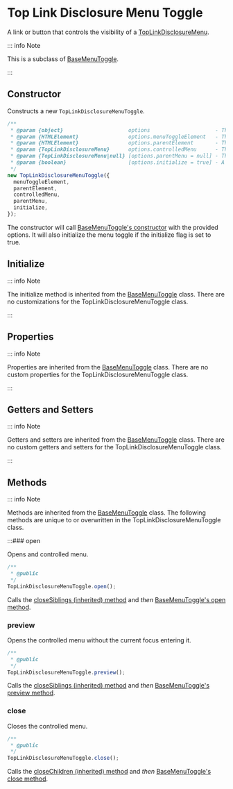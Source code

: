# Top Link Disclosure Menu Toggle

A link or button that controls the visibility of a [TopLinkDisclosureMenu](./top-link-disclosure-menu).

::: info Note

This is a subclass of [BaseMenuToggle](./base-menu-toggle).

:::

## Constructor

Constructs a new `TopLinkDisclosureMenuToggle`.

```js
/**
 * @param {object}                     options                     - The options for generating the menu toggle.
 * @param {HTMLElement}                options.menuToggleElement   - The toggle element in the DOM.
 * @param {HTMLElement}                options.parentElement       - The element containing the controlled menu.
 * @param {TopLinkDisclosureMenu}      options.controlledMenu      - The menu controlled by this toggle.
 * @param {TopLinkDisclosureMenu|null} [options.parentMenu = null] - The menu containing this toggle.
 * @param {boolean}                    [options.initialize = true] - A flag to initialize the menu toggle immediately upon creation.
 */
new TopLinkDisclosureMenuToggle({
  menuToggleElement,
  parentElement,
  controlledMenu,
  parentMenu,
  initialize,
});
```

The constructor will call [BaseMenuToggle's constructor](./base-menu-toggle#constructor) with the provided options. It will also initialize the menu toggle if the initialize flag is set to true.

## Initialize

::: info Note

The initialize method is inherited from the [BaseMenuToggle](./base-menu-toggle#initialize) class. There are no customizations for the TopLinkDisclosureMenuToggle class.

:::

## Properties

::: info Note

Properties are inherited from the [BaseMenuToggle](./base-menu-toggle#properties) class. There are no custom properties for the TopLinkDisclosureMenuToggle class.

:::

## Getters and Setters

::: info Note

Getters and setters are inherited from the [BaseMenuToggle](./base-menu-toggle#getters-and-setters) class. There are no custom getters and setters for the TopLinkDisclosureMenuToggle class.

:::

## Methods

::: info Note

Methods are inherited from the [BaseMenuToggle](./base-menu-toggle#methods) class. The following methods are unique to or overwritten in the TopLinkDisclosureMenuToggle class.

:::### open

Opens and controlled menu.

```js
/**
 * @public
 */
TopLinkDisclosureMenuToggle.open();
```

Calls the [closeSiblings (inherited) method](./base-menu-toggle#closesiblings) and _then_ [BaseMenuToggle's open method](./base-menu-toggle#open).

### preview

Opens the controlled menu without the current focus entering it.

```js
/**
 * @public
 */
TopLinkDisclosureMenuToggle.preview();
```

Calls the [closeSiblings (inherited) method](./base-menu-toggle#closesiblings) and _then_ [BaseMenuToggle's preview method](./base-menu-toggle#preview).


### close

Closes the controlled menu.

```js
/**
 * @public
 */
TopLinkDisclosureMenuToggle.close();
```

Calls the [closeChildren (inherited) method](./base-menu-toggle#closechildren) and _then_ [BaseMenuToggle's close method](./base-menu-toggle#close).

